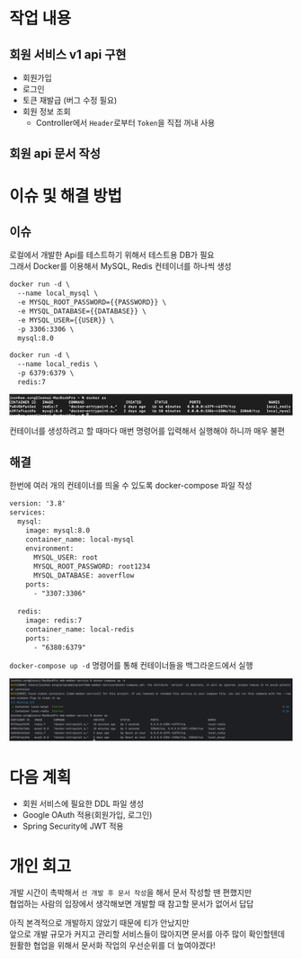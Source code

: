 # 작업 내용

## 회원 서비스 v1 api 구현

- 회원가입
- 로그인
- 토큰 재발급 (버그 수정 필요)
- 회원 정보 조회
    - Controller에서 `Header`로부터 `Token`을 직접 꺼내 사용

## 회원 api 문서 작성

# 이슈 및 해결 방법

## 이슈

로컬에서 개발한 Api를 테스트하기 위해서 테스트용 DB가 필요  
그래서 Docker를 이용해서 MySQL, Redis 컨테이너를 하나씩 생성

```
docker run -d \
  --name local_mysql \
  -e MYSQL_ROOT_PASSWORD={{PASSWORD}} \
  -e MYSQL_DATABASE={{DATABASE}} \
  -e MYSQL_USER={{USER}} \
  -p 3306:3306 \
  mysql:8.0
```

```
docker run -d \
  --name local_redis \
  -p 6379:6379 \
  redis:7
```

<img src="../../9_images/docker-container.png" alt="docker-container"/>

컨테이너를 생성하려고 할 때마다 매번 명령어를 입력해서 실행해야 하니까 매우 불편

## 해결

한번에 여러 개의 컨테이너를 띄울 수 있도록 docker-compose 파일 작성

```
version: '3.8'
services:
  mysql:
    image: mysql:8.0
    container_name: local-mysql
    environment:
      MYSQL_USER: root
      MYSQL_ROOT_PASSWORD: root1234
      MYSQL_DATABASE: aoverflow
    ports:
      - "3307:3306"

  redis:
    image: redis:7
    container_name: local-redis
    ports:
      - "6380:6379"
```

`docker-compose up -d` 명령어를 통해 컨테이너들을 백그라운드에서 실행

<img src="../../9_images/docker-compose.png" alt="docker-compose"/>

# 다음 계획

- 회원 서비스에 필요한 DDL 파일 생성
- Google OAuth 적용(회원가입, 로그인)
- Spring Security에 JWT 적용

# 개인 회고

개발 시간이 촉박해서 `선 개발 후 문서 작성`을 해서 문서 작성할 땐 편했지만  
협업하는 사람의 입장에서 생각해보면 개발할 때 참고할 문서가 없어서 답답

아직 본격적으로 개발하지 않았기 때문에 티가 안났지만  
앞으로 개발 규모가 커지고 관리할 서비스들이 많아지면 문서를 아주 많이 확인할텐데  
원활한 협업을 위해서 문서화 작업의 우선순위를 더 높여야겠다!
